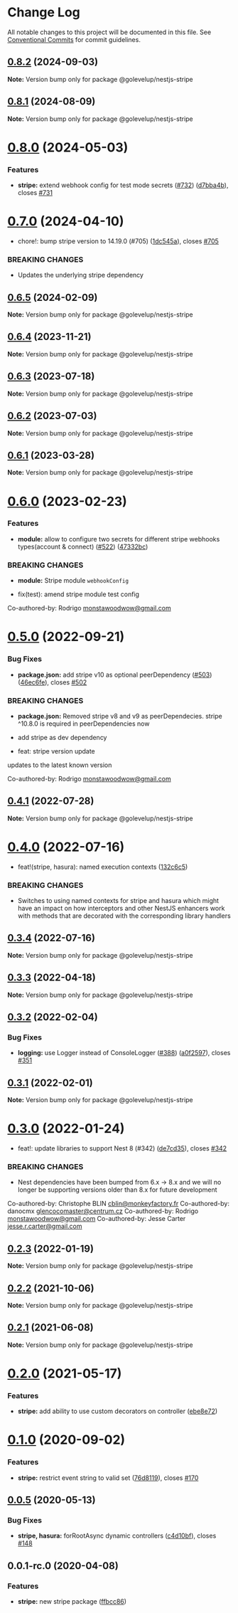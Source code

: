 # Change Log

All notable changes to this project will be documented in this file.
See [Conventional Commits](https://conventionalcommits.org) for commit guidelines.

## [0.8.2](https://github.com/golevelup/nestjs/compare/@golevelup/nestjs-stripe@0.8.1...@golevelup/nestjs-stripe@0.8.2) (2024-09-03)

**Note:** Version bump only for package @golevelup/nestjs-stripe

## [0.8.1](https://github.com/golevelup/nestjs/compare/@golevelup/nestjs-stripe@0.8.0...@golevelup/nestjs-stripe@0.8.1) (2024-08-09)

**Note:** Version bump only for package @golevelup/nestjs-stripe

# [0.8.0](https://github.com/golevelup/nestjs/compare/@golevelup/nestjs-stripe@0.7.0...@golevelup/nestjs-stripe@0.8.0) (2024-05-03)

### Features

- **stripe:** extend webhook config for test mode secrets ([#732](https://github.com/golevelup/nestjs/issues/732)) ([d7bba4b](https://github.com/golevelup/nestjs/commit/d7bba4b3a4a363e1f2bafa647eb98d7fb52efd44)), closes [#731](https://github.com/golevelup/nestjs/issues/731)

# [0.7.0](https://github.com/golevelup/nestjs/compare/@golevelup/nestjs-stripe@0.6.5...@golevelup/nestjs-stripe@0.7.0) (2024-04-10)

- chore!: bump stripe version to 14.19.0 (#705) ([1dc545a](https://github.com/golevelup/nestjs/commit/1dc545a8a3b266ec3efda130bc9c261b2167742c)), closes [#705](https://github.com/golevelup/nestjs/issues/705)

### BREAKING CHANGES

- Updates the underlying stripe dependency

## [0.6.5](https://github.com/golevelup/nestjs/compare/@golevelup/nestjs-stripe@0.6.4...@golevelup/nestjs-stripe@0.6.5) (2024-02-09)

**Note:** Version bump only for package @golevelup/nestjs-stripe

## [0.6.4](https://github.com/golevelup/nestjs/compare/@golevelup/nestjs-stripe@0.6.3...@golevelup/nestjs-stripe@0.6.4) (2023-11-21)

**Note:** Version bump only for package @golevelup/nestjs-stripe

## [0.6.3](https://github.com/golevelup/nestjs/compare/@golevelup/nestjs-stripe@0.6.2...@golevelup/nestjs-stripe@0.6.3) (2023-07-18)

**Note:** Version bump only for package @golevelup/nestjs-stripe

## [0.6.2](https://github.com/golevelup/nestjs/compare/@golevelup/nestjs-stripe@0.6.1...@golevelup/nestjs-stripe@0.6.2) (2023-07-03)

**Note:** Version bump only for package @golevelup/nestjs-stripe

## [0.6.1](https://github.com/golevelup/nestjs/compare/@golevelup/nestjs-stripe@0.6.0...@golevelup/nestjs-stripe@0.6.1) (2023-03-28)

**Note:** Version bump only for package @golevelup/nestjs-stripe

# [0.6.0](https://github.com/golevelup/nestjs/compare/@golevelup/nestjs-stripe@0.5.0...@golevelup/nestjs-stripe@0.6.0) (2023-02-23)

### Features

- **module:** allow to configure two secrets for different stripe webhooks types(account & connect) ([#522](https://github.com/golevelup/nestjs/issues/522)) ([47332bc](https://github.com/golevelup/nestjs/commit/47332bc8c8520ef6348f8854f34aa7b13d1e146f))

### BREAKING CHANGES

- **module:** Stripe module `webhookConfig`

- fix(test): amend stripe module test config

Co-authored-by: Rodrigo <monstawoodwow@gmail.com>

# [0.5.0](https://github.com/golevelup/nestjs/compare/@golevelup/nestjs-stripe@0.4.1...@golevelup/nestjs-stripe@0.5.0) (2022-09-21)

### Bug Fixes

- **package.json:** add stripe v10 as optional peerDependency ([#503](https://github.com/golevelup/nestjs/issues/503)) ([46ec6fe](https://github.com/golevelup/nestjs/commit/46ec6fece51207b9c952d1615259a44d2696055c)), closes [#502](https://github.com/golevelup/nestjs/issues/502)

### BREAKING CHANGES

- **package.json:** Removed stripe v8 and v9 as peerDependecies. stripe ^10.8.0 is required in
  peerDependencies now

- add stripe as dev dependency

- feat: stripe version update

updates to the latest known version

Co-authored-by: Rodrigo <monstawoodwow@gmail.com>

## [0.4.1](https://github.com/golevelup/nestjs/compare/@golevelup/nestjs-stripe@0.4.0...@golevelup/nestjs-stripe@0.4.1) (2022-07-28)

**Note:** Version bump only for package @golevelup/nestjs-stripe

# [0.4.0](https://github.com/golevelup/nestjs/compare/@golevelup/nestjs-stripe@0.3.4...@golevelup/nestjs-stripe@0.4.0) (2022-07-16)

- feat!(stripe, hasura): named execution contexts ([132c6c5](https://github.com/golevelup/nestjs/commit/132c6c5f6dfe24659e1018b92b85277cad2f1726))

### BREAKING CHANGES

- Switches to using named contexts for stripe and hasura which might have an impact on how interceptors and other NestJS enhancers work with methods that are decorated with the corresponding library handlers

## [0.3.4](https://github.com/golevelup/nestjs/compare/@golevelup/nestjs-stripe@0.3.3...@golevelup/nestjs-stripe@0.3.4) (2022-07-16)

**Note:** Version bump only for package @golevelup/nestjs-stripe

## [0.3.3](https://github.com/golevelup/nestjs/compare/@golevelup/nestjs-stripe@0.3.2...@golevelup/nestjs-stripe@0.3.3) (2022-04-18)

**Note:** Version bump only for package @golevelup/nestjs-stripe

## [0.3.2](https://github.com/golevelup/nestjs/compare/@golevelup/nestjs-stripe@0.3.1...@golevelup/nestjs-stripe@0.3.2) (2022-02-04)

### Bug Fixes

- **logging:** use Logger instead of ConsoleLogger ([#388](https://github.com/golevelup/nestjs/issues/388)) ([a0f2597](https://github.com/golevelup/nestjs/commit/a0f2597a3d3522f8003957753ca9b814b47652fd)), closes [#351](https://github.com/golevelup/nestjs/issues/351)

## [0.3.1](https://github.com/golevelup/nestjs/compare/@golevelup/nestjs-stripe@0.3.0...@golevelup/nestjs-stripe@0.3.1) (2022-02-01)

**Note:** Version bump only for package @golevelup/nestjs-stripe

# [0.3.0](https://github.com/golevelup/nestjs/compare/@golevelup/nestjs-stripe@0.2.3...@golevelup/nestjs-stripe@0.3.0) (2022-01-24)

- feat!: update libraries to support Nest 8 (#342) ([de7cd35](https://github.com/golevelup/nestjs/commit/de7cd35ac2e63d66af76b792d5bf99b4a2d82bb4)), closes [#342](https://github.com/golevelup/nestjs/issues/342)

### BREAKING CHANGES

- Nest dependencies have been bumped from 6.x -> 8.x and we will no longer be supporting versions older than 8.x for future development

Co-authored-by: Christophe BLIN <cblin@monkeyfactory.fr>
Co-authored-by: danocmx <glencocomaster@centrum.cz>
Co-authored-by: Rodrigo <monstawoodwow@gmail.com>
Co-authored-by: Jesse Carter <jesse.r.carter@gmail.com>

## [0.2.3](https://github.com/golevelup/nestjs/compare/@golevelup/nestjs-stripe@0.2.2...@golevelup/nestjs-stripe@0.2.3) (2022-01-19)

**Note:** Version bump only for package @golevelup/nestjs-stripe

## [0.2.2](https://github.com/golevelup/nestjs/compare/@golevelup/nestjs-stripe@0.2.1...@golevelup/nestjs-stripe@0.2.2) (2021-10-06)

**Note:** Version bump only for package @golevelup/nestjs-stripe

## [0.2.1](https://github.com/golevelup/nestjs/compare/@golevelup/nestjs-stripe@0.2.0...@golevelup/nestjs-stripe@0.2.1) (2021-06-08)

**Note:** Version bump only for package @golevelup/nestjs-stripe

# [0.2.0](https://github.com/golevelup/nestjs/compare/@golevelup/nestjs-stripe@0.1.0...@golevelup/nestjs-stripe@0.2.0) (2021-05-17)

### Features

- **stripe:** add ability to use custom decorators on controller ([ebe8e72](https://github.com/golevelup/nestjs/commit/ebe8e72))

# [0.1.0](https://github.com/golevelup/nestjs/compare/@golevelup/nestjs-stripe@0.0.5...@golevelup/nestjs-stripe@0.1.0) (2020-09-02)

### Features

- **stripe:** restrict event string to valid set ([76d8119](https://github.com/golevelup/nestjs/commit/76d8119)), closes [#170](https://github.com/golevelup/nestjs/issues/170)

## [0.0.5](https://github.com/golevelup/nestjs/compare/@golevelup/nestjs-stripe@0.0.4...@golevelup/nestjs-stripe@0.0.5) (2020-05-13)

### Bug Fixes

- **stripe, hasura:** forRootAsync dynamic controllers ([c4d10bf](https://github.com/golevelup/nestjs/commit/c4d10bf)), closes [#148](https://github.com/golevelup/nestjs/issues/148)

## 0.0.1-rc.0 (2020-04-08)

### Features

- **stripe:** new stripe package ([ffbcc86](https://github.com/golevelup/nestjs/commit/ffbcc86))
